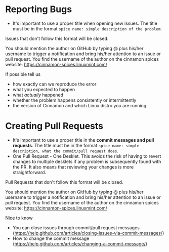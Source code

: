# Reporting Bugs

* It's important to use a proper title when opening new issues. The title must be in the format `spice name: simple description of the problem`.

Issues that don't follow this format will be closed.

You should mention the author on GitHub by typing @ plus his/her username to trigger a notification and bring his/her attention to an issue or pull request.
You find the username of the author on the cinnamon spices website: https://cinnamon-spices.linuxmint.com/

If possible tell us
* how exactly can we reproduce the error
* what you expected to happen
* what _actually_ happened
* whether the problem happens consistently or intermittently
* the version of Cinnamon and which Linux distro you are running

# Creating Pull Requests

* It's important to use a proper title in the **commit messages and pull requests**. The title must be in the format `spice name: simple description, what the commit/pull request does`.
* One Pull Request - One Desklet. This avoids the risk of having to revert changes to multiple desklets if any problem is subsequently found with the PR.  It also means that reviewing your changes is more straightforward.

Pull Requests that don't follow this format will be closed.

You should mention the author on GitHub by typing @ plus his/her username to trigger a notification and bring his/her attention to an issue or pull request.
You find the username of the author on the cinnamon spices website: https://cinnamon-spices.linuxmint.com/

Nice to know
* You can close issues through commit/pull request messages (https://help.github.com/articles/closing-issues-via-commit-messages/)
* How to change the commit message (https://help.github.com/articles/changing-a-commit-message/)
